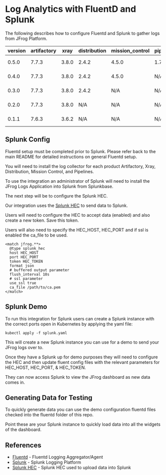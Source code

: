 # Log Analytics with FluentD and Splunk

The following describes how to configure Fluentd and Splunk to gather logs from JFrog Platform.


| version | artifactory | xray  | distribution | mission_control | pipelines | splunk                    |
|---------|-------------|-------|--------------|-----------------|-----------|---------------------------|
| 0.5.0   | 7.7.3       | 3.8.0 | 2.4.2        | 4.5.0           | 1.7.2     | 8.0.5 Build: a1a6394cc5ae |
| 0.4.0   | 7.7.3       | 3.8.0 | 2.4.2        | 4.5.0           | N/A       | 8.0.5 Build: a1a6394cc5ae |
| 0.3.0   | 7.7.3       | 3.8.0 | 2.4.2        | N/A             | N/A       | 8.0.5 Build: a1a6394cc5ae |
| 0.2.0   | 7.7.3       | 3.8.0 | N/A          | N/A             | N/A       | 8.0.5 Build: a1a6394cc5ae |
| 0.1.1   | 7.6.3       | 3.6.2 | N/A          | N/A             | N/A       | 8.0.5 Build: a1a6394cc5ae |

## Splunk Config

Fluentd setup must be completed prior to Splunk. Please refer back to the main README for detailed instructions on general Fluentd setup.

You will need to install the log collector for each product Artifactory, Xray, Distribution, Mission Control, and Pipelines.

To use the integration an administrator of Splunk will need to install the JFrog Logs Application into Splunk from Splunkbase.

The next step will be to configure the Splunk HEC.

Our integration uses the [Splunk HEC](https://dev.splunk.com/enterprise/docs/dataapps/httpeventcollector/) to send data to Splunk.

Users will need to configure the HEC to accept data (enabled) and also create a new token. Save this token.

Users will also need to specify the HEC_HOST, HEC_PORT and if ssl is enabled the ca_file to be used.

``` 
<match jfrog.**>
  @type splunk_hec
  host HEC_HOST
  port HEC_PORT
  token HEC_TOKEN
  format json
  # buffered output parameter
  flush_interval 10s
  # ssl parameter
  use_ssl true
  ca_file /path/to/ca.pem
</match>
```

## Splunk Demo

To run this integration for Splunk users can create a Splunk instance with the correct ports open in Kubernetes by applying the yaml file:

``` 
kubectl apply -f splunk.yaml
```

This will create a new Splunk instance you can use for a demo to send your JFrog logs over to.

Once they have a Splunk up for demo purposes they will need to configure the HEC and then update fluent config files with the relevant parameters for HEC_HOST, HEC_PORT, & HEC_TOKEN.

They can now access Splunk to view the JFrog dashboard as new data comes in.

## Generating Data for Testing

To quickly generate data you can use the demo configuration fluentd files checked into the fluentd folder of this repo.

Point these are your Splunk instance to quickly load data into all the widgets of the dashboard.

## References

* [Fluentd](https://www.fluentd.org) - Fluentd Logging Aggregator/Agent
* [Splunk](https://www.splunk.com/) - Splunk Logging Platform
* [Splunk HEC](https://dev.splunk.com/enterprise/docs/dataapps/httpeventcollector/) - Splunk HEC used to upload data into Splunk
